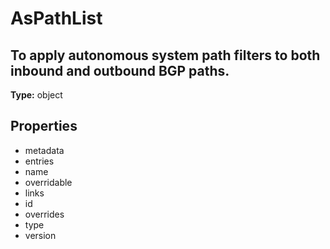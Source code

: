 # AsPathList

## To apply autonomous system path filters to both inbound and outbound BGP paths.

**Type:** object

## Properties
* metadata
* entries
* name
* overridable
* links
* id
* overrides
* type
* version
